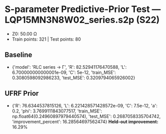 # S-parameter Predictive-Prior Test — LQP15MN3N8W02_series.s2p (S22)
- Z0: 50.00 Ω
- Train points: 321  |  Test points: 80

## Baseline
- {'model': 'RLC series -> Γ', 'R': 82.52941176470588, 'L': 6.700000000000001e-09, 'C': 5e-12, 'train_MSE': 0.3080598092986233, 'test_MSE': 0.3209794065926002}

## UFRF Prior
- {'R': 76.6344537815126, 'L': 6.221428571428572e-09, 'C': 7.5e-12, 'a': 0.2, 'phi': 3.7699111843077517, 'train_MSE': np.float64(0.24960897979440574), 'test_MSE': 0.2687058335704742, 'improvement_percent': 16.28564697562474}
**Held-out improvement:** 16.29%